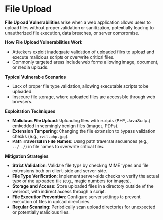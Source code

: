 # File Upload

**File Upload Vulnerabilities** arise when a web application allows users to upload files without proper validation or sanitization, potentially leading to unauthorized file execution, data breaches, or server compromise.

**How File Upload Vulnerabilities Work**

* Attackers exploit inadequate validation of uploaded files to upload and execute malicious scripts or overwrite critical files.
* Commonly targeted areas include web forms allowing image, document, or media uploads.

**Typical Vulnerable Scenarios**

* Lack of proper file type validation, allowing executable scripts to be uploaded.
* Insecure file storage, where uploaded files are accessible through web browsers.

**Exploitation Techniques**

* **Malicious File Upload**: Uploading files with scripts (PHP, JavaScript) embedded in seemingly benign files (images, PDFs).
* **Extension Tampering**: Changing the file extension to bypass validation checks (e.g., `evil.php.jpg`).
* **Path Traversal in File Names**: Using path traversal sequences (e.g., `../../`) in file names to overwrite critical files.

**Mitigation Strategies**

* **Strict Validation**: Validate file type by checking MIME types and file extensions both on client-side and server-side.
* **File Type Verification**: Implement server-side checks to verify the actual type of the uploaded file (e.g., magic numbers for images).
* **Storage and Access**: Store uploaded files in a directory outside of the webroot, with indirect access through a script.
* **File Execution Prevention**: Configure server settings to prevent execution of files in upload directories.
* **Regular Scanning**: Periodically scan upload directories for unexpected or potentially malicious files.
